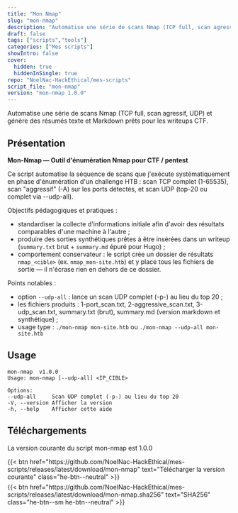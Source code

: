 ```yaml
---
title: "Mon Nmap"
slug: "mon-nmap"
description: "Automatise une série de scans Nmap (TCP full, scan agressif, UDP) et génère des résumés texte et Markdown prêts pour les writeups CTF."
draft: false
tags: ["scripts","tools"]
categories: ["Mes scripts"]
showIntro: false
cover:
  hidden: true
  hiddenInSingle: true
repo: "NoelNac-HackEthical/mes-scripts"
script_file: "mon-nmap"
version: "mon-nmap 1.0.0"
---
```


Automatise une série de scans Nmap (TCP full, scan agressif, UDP) et génère des résumés texte et Markdown prêts pour les writeups CTF.

## Présentation

**Mon-Nmap — Outil d'énumération Nmap pour CTF / pentest**

Ce script automatise la séquence de scans que j'exécute systématiquement en phase
d'énumération d'un challenge HTB : scan TCP complet (1-65535), scan "aggressif" (-A)
sur les ports détectés, et scan UDP (top-20 ou complet via --udp-all).

Objectifs pédagogiques et pratiques :
- standardiser la collecte d'informations initiale afin d'avoir des résultats comparables
  d'une machine à l'autre ;
- produire des sorties synthétiques prêtes à être insérées dans un writeup
  (`summary.txt` brut + `summary.md` épuré pour Hugo) ;
- comportement conservateur : le script crée un dossier de résultats `nmap_<cible>`
  (ex. `nmap_mon-site.htb`) et y place tous les fichiers de sortie — il n'écrase
  rien en dehors de ce dossier.

Points notables :
- option `--udp-all` : lance un scan UDP complet (-p-) au lieu du top 20 ;
- les fichiers produits : 1-port_scan.txt, 2-aggressive_scan.txt, 3-udp_scan.txt,
  summary.txt (brut), summary.md (version markdown et synthétique) ;
- usage type : `./mon-nmap mon-site.htb` ou `./mon-nmap --udp-all mon-site.htb`

## Usage

```
mon-nmap  v1.0.0
Usage: mon-nmap [--udp-all] <IP_CIBLE>

Options:
--udp-all     Scan UDP complet (-p-) au lieu du top 20
-V, --version Afficher la version
-h, --help    Afficher cette aide
```

## Téléchargements

La version courante du script mon-nmap est 1.0.0

<div class="dl-row" style="display:flex; align-items:center; flex-wrap:wrap">
  <span style="display:inline-block; margin-right:.8rem; margin-bottom:.4rem;">{{< btn href="https://github.com/NoelNac-HackEthical/mes-scripts/releases/latest/download/mon-nmap" text="Télécharger la version courante" class="he-btn--neutral" >}}</span>
  <span style="display:inline-block; margin-bottom:.4rem;">{{< btn href="https://github.com/NoelNac-HackEthical/mes-scripts/releases/latest/download/mon-nmap.sha256" text="SHA256" class="he-btn--sm he-btn--neutral" >}}</span>
</div>

